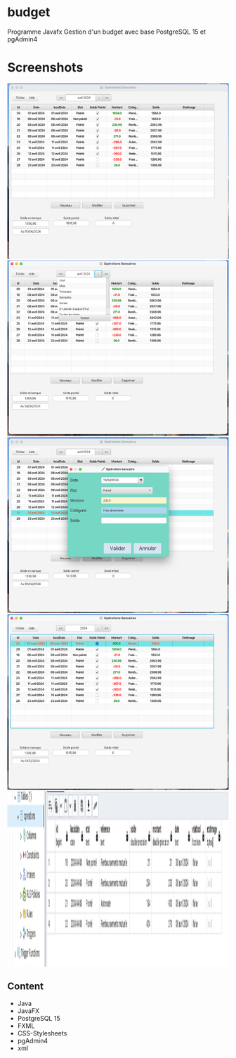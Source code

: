# budget
Programme Javafx 
Gestion d'un budget avec base PostgreSQL 15 et pgAdmin4
# Screenshots
<img src="images/1.png" height="400"> <img src="images/2.png" height="400"> <img src="images/3.png" height="400"> 
<img src="images/4.png" height="400">
<img src="images/5.png" height="400">
## Content
- Java
- JavaFX
- PostgreSQL 15
- FXML
- CSS-Stylesheets
- pgAdmin4
- xml
